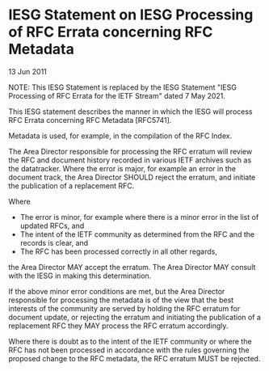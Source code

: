 IESG Statement on IESG Processing of RFC Errata concerning RFC Metadata
=======================================================================

13 Jun 2011

NOTE: This IESG Statement is replaced by the IESG Statement "IESG Processing of RFC Errata for the IETF Stream" dated 7 May 2021.

This IESG statement describes the manner in which the IESG will process RFC Errata concerning RFC Metadata [RFC5741].

Metadata is used, for example, in the compilation of the RFC Index.

The Area Director responsible for processing the RFC erratum will review the RFC and document history recorded in various IETF archives such as the datatracker. Where the error is major, for example an error in the document track, the Area Director SHOULD reject the erratum, and initiate the publication of a replacement RFC.

Where

* The error is minor, for example where there is a minor error in the list of updated RFCs, and
* The intent of the IETF community as determined from the RFC and the records is clear, and
* The RFC has been processed correctly in all other regards,

the Area Director MAY accept the erratum. The Area Director MAY consult with the IESG in making this determination.  


If the above minor error conditions are met, but the Area Director responsible for processing the metadata is of the view that the best interests of the community are served by holding the RFC erratum for document update, or rejecting the erratum and initiating the publication of a replacement RFC they MAY process the RFC erratum accordingly.

Where there is doubt as to the intent of the IETF community or where the RFC has not been processed in accordance with the rules governing the proposed change to the RFC metadata, the RFC erratum MUST be rejected.

